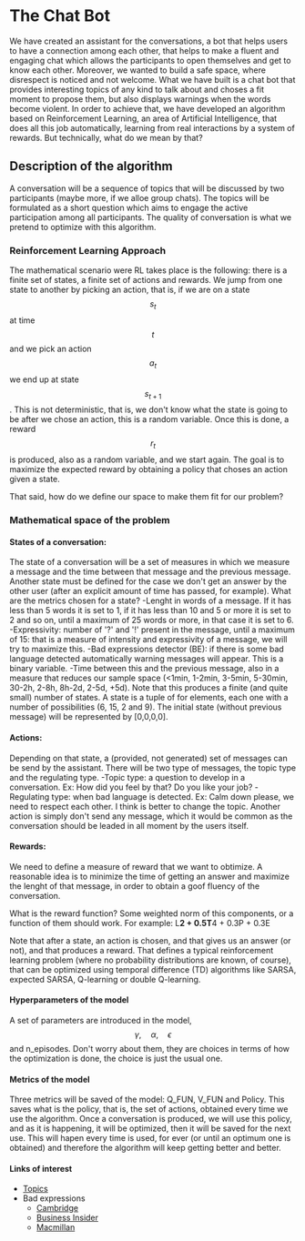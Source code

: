 # The Chat Bot
We have created an assistant for the conversations, a bot that helps users to have a connection among each other, that
helps to make a fluent and engaging chat which allows the participants to open themselves and get to know each other. Moreover,
we wanted to build a safe space, where disrespect is noticed and not welcome. What we have built is a chat bot that provides interesting topics
of any kind to talk about and choses a fit moment to propose them, but also displays warnings when the words become violent.
In order to achieve that, we have developed an algorithm based on Reinforcement Learning, an area of Artificial Intelligence,
that does all this job automatically, learning from real interactions by a system of rewards. But technically, what do we mean by that?

## Description of the algorithm
A conversation will be a sequence of topics that will be discussed by two participants (maybe more, if we alloe group chats).
The topics will be formulated as a short question which aims to engage the active participation among all participants. The quality
of conversation is what we pretend to optimize with this algorithm.

### Reinforcement Learning Approach
The mathematical scenario were RL takes place is the following: there is a finite set of states, a finite set of actions and rewards. We jump from one state to another by picking an action, that is, if we are on a state $$s_t$$ at time $$t$$ and we pick an action $$a_t$$ we end up at state $$s_{t+1}$$. This is not deterministic, that is, we don't know what the state is going to be after we chose an action, this is a random variable. Once this is done,
a reward $$r_t$$ is produced, also as a random variable, and we start again. The goal is to maximize the expected reward by obtaining a policy that choses an action given a state.

That said, how do we define our space to make them fit for our problem?

### Mathematical space of the problem

#### States of a conversation:
The state of a conversation will be a set of measures in which we measure a message and the time between
that message and the previous message. Another state must be defined for the case we don't get an answer by the other user (after an explicit amount
of time has passed, for example). What are the metrics chosen for a state?
-Lenght in words of a message. If it has less than 5 words it is set to 1, if it has less than 10 and 5 or more it is set to 2 and so on,
until a maximum of 25 words or more, in that case it is set to 6.
-Expressivity: number of '?' and '!' present in the message, until a maximum of 15: that is a measure of intensity and expressivity of a message, we will try to maximize this.
-Bad expressions detector (BE): if there is some bad language detected automatically warning messages will appear. This is a binary variable.
-Time between this and the previous message, also in a measure that reduces our sample space (<1min, 1-2min, 3-5min, 5-30min, 30-2h, 2-8h, 8h-2d, 2-5d, +5d).
Note that this produces a finite (and quite small) number of states.
A state is a tuple of for elements, each one with a number of possibilities (6, 15, 2 and 9). The initial state (without previous message) will be represented by [0,0,0,0].


#### Actions:
Depending on that state, a (provided, not generated) set of messages can be send by the assistant. There will be two type of messages, the topic type
and the regulating type.
-Topic type: a question to develop in a conversation. Ex: How did you feel by that? Do you like your job?
-Regulating type: when bad language is detected. Ex: Calm down please, we need to respect each other. I think is better to change the topic.
Another action is simply don't send any message, which it would be common as the conversation should be leaded in all moment
by the users itself.


#### Rewards:
We need to define a measure of reward that we want to obtimize. A reasonable idea is to minimize the time of getting an answer and
maximize the lenght of that message, in order to obtain a goof fluency of the conversation.

What is the reward function?
Some weighted norm of this components, or a function of them should work. For example:
L**2 + 0.5T**4 + 0.3P + 0.3E

Note that after a state, an action is chosen, and that gives us an answer (or not), and that produces a reward. That defines a typical reinforcement
learning problem (where no probability distributions are known, of course), that can be optimized using temporal difference (TD) algorithms like
SARSA, expected SARSA, Q-learning or double Q-learning.

#### Hyperparameters of the model
A set of parameters are introduced in the model, $$\gamma,\quad\alpha,\quad\epsilon$$ and n_episodes. Don't worry about them, they are choices in terms of how the optimization is done, the choice is just the usual one.

#### Metrics of the model
Three metrics will be saved of the model: Q_FUN, V_FUN and Policy. This saves what is the policy, that is, the set of actions, obtained every time we use the algorithm. Once a conversation is produced, we will use this policy, and as it is happening, it will be optimized, then it will be saved for the next use. This will hapen every time is used, for ever (or until an optimum one is obtained) and therefore the algorithm will keep getting better and better.

#### Links of interest
- [Topics](https://parade.com/969981/parade/conversation-starters/)
- Bad expressions
    - [Cambridge](https://dictionary.cambridge.org/grammar/british-grammar/swearing-and-taboo-expressions)
    - [Business Insider](https://www.businessinsider.com/offensive-phrases-that-people-still-use-2013-11?r=US&IR=T#1-the-itis-1)
    - [Macmillan](https://www.macmillandictionary.com/thesaurus-category/british/impolite-and-offensive-expressions-used-when-annoyed-or-angry)
